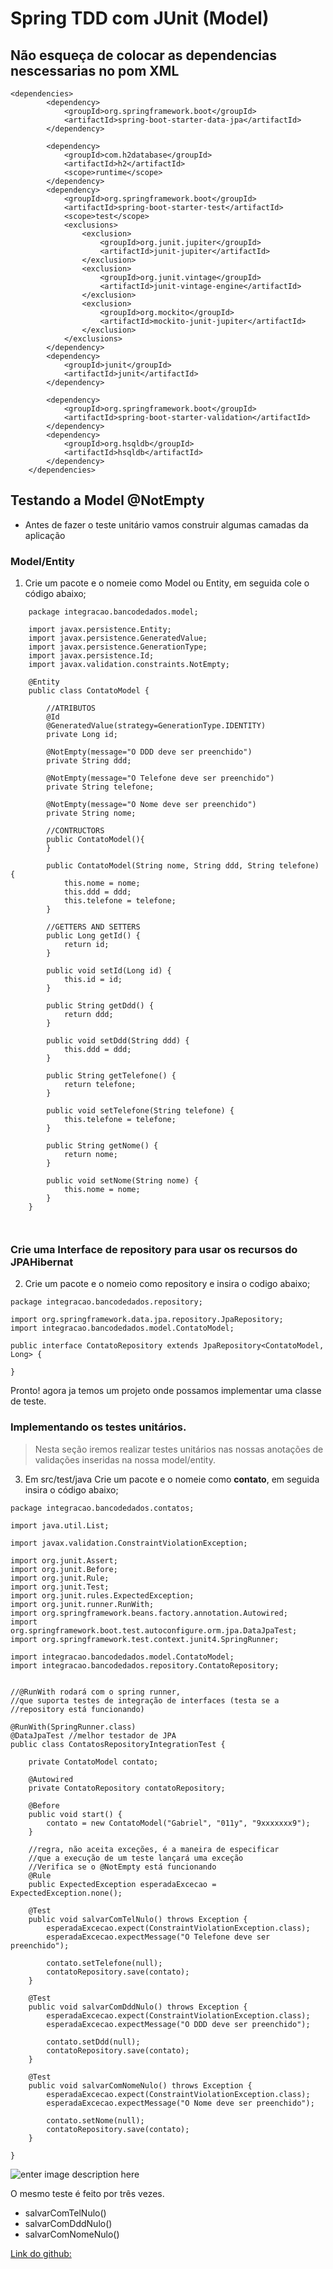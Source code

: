 # Spring TDD com JUnit (Model)

## Não esqueça de colocar as dependencias nescessarias no pom XML

```
<dependencies>
		<dependency>
			<groupId>org.springframework.boot</groupId>
			<artifactId>spring-boot-starter-data-jpa</artifactId>
		</dependency>

		<dependency>
			<groupId>com.h2database</groupId>
			<artifactId>h2</artifactId>
			<scope>runtime</scope>
		</dependency>
		<dependency>
			<groupId>org.springframework.boot</groupId>
			<artifactId>spring-boot-starter-test</artifactId>
			<scope>test</scope>
			<exclusions>
				<exclusion>
					<groupId>org.junit.jupiter</groupId>
					<artifactId>junit-jupiter</artifactId>
				</exclusion>
				<exclusion>
					<groupId>org.junit.vintage</groupId>
					<artifactId>junit-vintage-engine</artifactId>
				</exclusion>
				<exclusion>
					<groupId>org.mockito</groupId>
					<artifactId>mockito-junit-jupiter</artifactId>
				</exclusion>
			</exclusions>
		</dependency>
		<dependency>
			<groupId>junit</groupId>
			<artifactId>junit</artifactId>
		</dependency>

		<dependency>
			<groupId>org.springframework.boot</groupId>
			<artifactId>spring-boot-starter-validation</artifactId>
		</dependency>
		<dependency>
			<groupId>org.hsqldb</groupId>
			<artifactId>hsqldb</artifactId>
		</dependency>
	</dependencies> 
```

## Testando a Model @NotEmpty

- Antes de fazer o teste unitário vamos construir algumas camadas da aplicação

### Model/Entity 

 1. Crie um pacote e o nomeie como Model ou Entity, em seguida cole o código abaixo;
 
```
    package integracao.bancodedados.model;
    
    import javax.persistence.Entity;
    import javax.persistence.GeneratedValue;
    import javax.persistence.GenerationType;
    import javax.persistence.Id;
    import javax.validation.constraints.NotEmpty;
    
    @Entity
    public class ContatoModel {
    
    	//ATRIBUTOS
    	@Id
    	@GeneratedValue(strategy=GenerationType.IDENTITY)
    	private Long id;
    	
    	@NotEmpty(message="O DDD deve ser preenchido")
    	private String ddd;
    	
    	@NotEmpty(message="O Telefone deve ser preenchido")
    	private String telefone;
    	
    	@NotEmpty(message="O Nome deve ser preenchido")
    	private String nome;
    
    	//CONTRUCTORS
    	public ContatoModel(){
    	}
    	
    	public ContatoModel(String nome, String ddd, String telefone) {
    		this.nome = nome;
    		this.ddd = ddd;
    		this.telefone = telefone;
    	}
    	
    	//GETTERS AND SETTERS
    	public Long getId() {
    		return id;
    	}
    
    	public void setId(Long id) {
    		this.id = id;
    	}
    
    	public String getDdd() {
    		return ddd;
    	}
    
    	public void setDdd(String ddd) {
    		this.ddd = ddd;
    	}
    
    	public String getTelefone() {
    		return telefone;
    	}
    
    	public void setTelefone(String telefone) {
    		this.telefone = telefone;
    	}
    
    	public String getNome() {
    		return nome;
    	}
    
    	public void setNome(String nome) {
    		this.nome = nome;
    	}
    } 



````````


### Crie uma Interface de repository para usar os recursos do JPAHibernat

2. Crie um pacote e o nomeio como repository e insira o codigo abaixo;

```
package integracao.bancodedados.repository;

import org.springframework.data.jpa.repository.JpaRepository;
import integracao.bancodedados.model.ContatoModel;

public interface ContatoRepository extends JpaRepository<ContatoModel, Long> {

}

`````

Pronto! agora ja temos um projeto onde possamos implementar uma classe de teste.

### Implementando os testes unitários.

> Nesta seção iremos realizar testes unitários nas nossas anotações de
> validações inseridas na nossa model/entity.

3. Em src/test/java Crie um pacote e o nomeie como **contato**, em seguida insira o código abaixo;

````
package integracao.bancodedados.contatos;

import java.util.List;

import javax.validation.ConstraintViolationException;

import org.junit.Assert;
import org.junit.Before;
import org.junit.Rule;
import org.junit.Test;
import org.junit.rules.ExpectedException;
import org.junit.runner.RunWith;
import org.springframework.beans.factory.annotation.Autowired;
import org.springframework.boot.test.autoconfigure.orm.jpa.DataJpaTest;
import org.springframework.test.context.junit4.SpringRunner;

import integracao.bancodedados.model.ContatoModel;
import integracao.bancodedados.repository.ContatoRepository;


//@RunWith rodará com o spring runner,
//que suporta testes de integração de interfaces (testa se a 
//repository está funcionando)

@RunWith(SpringRunner.class)
@DataJpaTest //melhor testador de JPA
public class ContatosRepositoryIntegrationTest {

	private ContatoModel contato;
	
	@Autowired
	private ContatoRepository contatoRepository;
	
	@Before
	public void start() {
		contato = new ContatoModel("Gabriel", "011y", "9xxxxxxx9");
	}
	
	//regra, não aceita exceções, é a maneira de especificar
	//que a execução de um teste lançará uma exceção
	//Verifica se o @NotEmpty está funcionando
	@Rule
	public ExpectedException esperadaExcecao = ExpectedException.none();
	
	@Test
	public void salvarComTelNulo() throws Exception {
		esperadaExcecao.expect(ConstraintViolationException.class);
		esperadaExcecao.expectMessage("O Telefone deve ser preenchido");
		
		contato.setTelefone(null);
		contatoRepository.save(contato);
	}
	
	@Test
	public void salvarComDddNulo() throws Exception {
		esperadaExcecao.expect(ConstraintViolationException.class);
		esperadaExcecao.expectMessage("O DDD deve ser preenchido");
		
		contato.setDdd(null);
		contatoRepository.save(contato);
	}
	
	@Test
	public void salvarComNomeNulo() throws Exception {
		esperadaExcecao.expect(ConstraintViolationException.class);
		esperadaExcecao.expectMessage("O Nome deve ser preenchido");
		
		contato.setNome(null);
		contatoRepository.save(contato);
	}
	
}
````

![enter image description here](https://i.imgur.com/JCLImsl.png)


O mesmo teste é feito por três vezes.

 - salvarComTelNulo()
 - salvarComDddNulo()
 - salvarComNomeNulo()


[Link do github:](https://github.com/conteudoGeneration/TddWithJUnit-Spring) 
